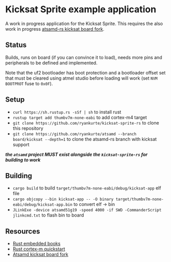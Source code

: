 # Kicksat Sprite example application

A work in progress application for the Kicksat Sprite. This requires the also work in progress [atsamd-rs kicksat board fork](https://github.com/ryankurte/atsamd/tree/board/kicksat/boards/kicksat).

## Status
Builds, runs on board (if you can convince it to load), needs more pins and peripherals to be defined and implemented.

Note that the uf2 bootloader has boot protection and a bootloader offset set that must be cleared using atmel studio before loading will work (set `NVM BOOTPROT` fuse to `0x0F`).

## Setup

- `curl https://sh.rustup.rs -sSf | sh` to install rust
- `rustup target add thumbv7m-none-eabi` to add cortex-m4 target
- `git clone https://github.com/ryankurte/kicksat-sprite-rs` to clone this repository
- `git clone https://github.com/ryankurte/atsamd --branch board/kicksat --depth=1` to clone the atsamd-rs branch with kicksat support

***the `atsamd` project MUST exist alongside the `kicksat-sprite-rs` for building to work***

## Building

- `cargo build` to build `target/thumbv7m-none-eabi/debug/kicksat-app` elf file
- `cargo objcopy --bin kicksat-app -- -O binary target/thumbv7m-none-eabi/debug/kicksat-app.bin` to convert elf -> bin
- `JLinkExe -device atsamd51g19 -speed 4000 -if SWD -CommanderScript jlinkcmd.txt` to flash bin to board

## Resources

- [Rust embedded books](https://docs.rust-embedded.org)
- [Rust cortex-m quickstart](https://github.com/rust-embedded/cortex-m-quickstart)
- [Atsamd kicksat board fork](https://github.com/ryankurte/atsamd/tree/board/kicksat/boards/kicksat)

